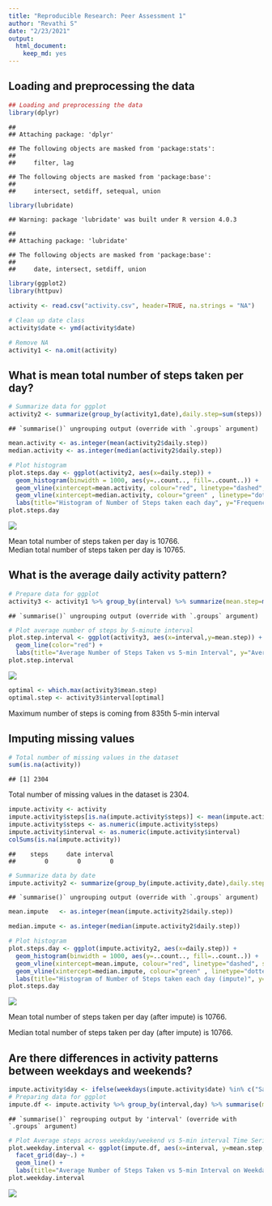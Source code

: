 ```yaml
---
title: "Reproducible Research: Peer Assessment 1"
author: "Revathi S"
date: "2/23/2021"
output: 
  html_document: 
    keep_md: yes
---
```




## Loading and preprocessing the data


```r
## Loading and preprocessing the data
library(dplyr)
```

```
## 
## Attaching package: 'dplyr'
```

```
## The following objects are masked from 'package:stats':
## 
##     filter, lag
```

```
## The following objects are masked from 'package:base':
## 
##     intersect, setdiff, setequal, union
```

```r
library(lubridate)
```

```
## Warning: package 'lubridate' was built under R version 4.0.3
```

```
## 
## Attaching package: 'lubridate'
```

```
## The following objects are masked from 'package:base':
## 
##     date, intersect, setdiff, union
```

```r
library(ggplot2)
library(httpuv)

activity <- read.csv("activity.csv", header=TRUE, na.strings = "NA")

# Clean up date class
activity$date <- ymd(activity$date)

# Remove NA
activity1 <- na.omit(activity)
```

## What is mean total number of steps taken per day?

```r
# Summarize data for ggplot
activity2 <- summarize(group_by(activity1,date),daily.step=sum(steps))
```

```
## `summarise()` ungrouping output (override with `.groups` argument)
```

```r
mean.activity <- as.integer(mean(activity2$daily.step))
median.activity <- as.integer(median(activity2$daily.step))

# Plot histogram
plot.steps.day <- ggplot(activity2, aes(x=daily.step)) + 
  geom_histogram(binwidth = 1000, aes(y=..count.., fill=..count..)) + 
  geom_vline(xintercept=mean.activity, colour="red", linetype="dashed", size=1) +
  geom_vline(xintercept=median.activity, colour="green" , linetype="dotted", size=1) +
  labs(title="Histogram of Number of Steps taken each day", y="Frequency", x="Daily Steps") 
plot.steps.day
```

![](ab_files/figure-html/unnamed-chunk-2-1.png)<!-- -->

Mean total number of steps taken per day is 10766.  
Median total number of steps taken per day is 10765.

## What is the average daily activity pattern?

```r
# Prepare data for ggplot
activity3 <- activity1 %>% group_by(interval) %>% summarize(mean.step=mean(steps))
```

```
## `summarise()` ungrouping output (override with `.groups` argument)
```

```r
# Plot average number of steps by 5-minute interval
plot.step.interval <- ggplot(activity3, aes(x=interval,y=mean.step)) + 
  geom_line(color="red") + 
  labs(title="Average Number of Steps Taken vs 5-min Interval", y="Average Number of Steps", x="5-min Interval Times Series")
plot.step.interval
```

![](ab_files/figure-html/unnamed-chunk-3-1.png)<!-- -->

```r
optimal <- which.max(activity3$mean.step)
optimal.step <- activity3$interval[optimal]
```

Maximum number of steps is coming from 835th 5-min interval 

## Imputing missing values

```r
# Total number of missing values in the dataset
sum(is.na(activity))
```

```
## [1] 2304
```

Total number of missing values in the dataset is 2304.


```r
impute.activity <- activity
impute.activity$steps[is.na(impute.activity$steps)] <- mean(impute.activity$steps,na.rm=TRUE)
impute.activity$steps <- as.numeric(impute.activity$steps)
impute.activity$interval <- as.numeric(impute.activity$interval)
colSums(is.na(impute.activity))
```

```
##    steps     date interval 
##        0        0        0
```

```r
# Summarize data by date
impute.activity2 <- summarize(group_by(impute.activity,date),daily.step=sum(steps))
```

```
## `summarise()` ungrouping output (override with `.groups` argument)
```

```r
mean.impute   <- as.integer(mean(impute.activity2$daily.step))

median.impute <- as.integer(median(impute.activity2$daily.step))

# Plot histogram
plot.steps.day <- ggplot(impute.activity2, aes(x=daily.step)) + 
  geom_histogram(binwidth = 1000, aes(y=..count.., fill=..count..)) + 
  geom_vline(xintercept=mean.impute, colour="red", linetype="dashed", size=1) +
  geom_vline(xintercept=median.impute, colour="green" , linetype="dotted", size=1) +
  labs(title="Histogram of Number of Steps taken each day (impute)", y="Frequency", x="Daily Steps")
plot.steps.day
```

![](ab_files/figure-html/unnamed-chunk-5-1.png)<!-- -->

Mean total number of steps taken per day (after impute) is 10766.

Median total number of steps taken per day (after impute) is 10766.

## Are there differences in activity patterns between weekdays and weekends?

```r
impute.activity$day <- ifelse(weekdays(impute.activity$date) %in% c("Saturday","Sunday"), "weekday", "weekend")
# Preparing data for ggplot
impute.df <- impute.activity %>% group_by(interval,day) %>% summarise(mean.step=mean(steps))
```

```
## `summarise()` regrouping output by 'interval' (override with `.groups` argument)
```

```r
# Plot Average steps across weekday/weekend vs 5-min interval Time Series
plot.weekday.interval <- ggplot(impute.df, aes(x=interval, y=mean.step, color=day)) + 
  facet_grid(day~.) +
  geom_line() + 
  labs(title="Average Number of Steps Taken vs 5-min Interval on Weekday/Weekend", y="Average Number of Steps", x="5-min Interval Times Series")
plot.weekday.interval
```

![](ab_files/figure-html/unnamed-chunk-6-1.png)<!-- -->








